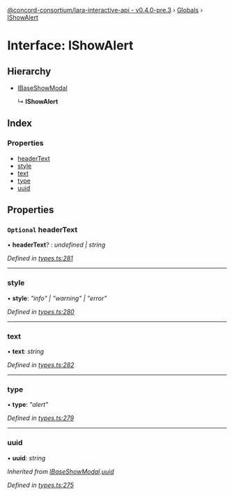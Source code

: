 [@concord-consortium/lara-interactive-api - v0.4.0-pre.3](../README.md) › [Globals](../globals.md) › [IShowAlert](ishowalert.md)

# Interface: IShowAlert

## Hierarchy

* [IBaseShowModal](ibaseshowmodal.md)

  ↳ **IShowAlert**

## Index

### Properties

* [headerText](ishowalert.md#optional-headertext)
* [style](ishowalert.md#style)
* [text](ishowalert.md#text)
* [type](ishowalert.md#type)
* [uuid](ishowalert.md#uuid)

## Properties

### `Optional` headerText

• **headerText**? : *undefined | string*

*Defined in [types.ts:281](../../../lara-typescript/src/interactive-api-client/types.ts#L281)*

___

###  style

• **style**: *"info" | "warning" | "error"*

*Defined in [types.ts:280](../../../lara-typescript/src/interactive-api-client/types.ts#L280)*

___

###  text

• **text**: *string*

*Defined in [types.ts:282](../../../lara-typescript/src/interactive-api-client/types.ts#L282)*

___

###  type

• **type**: *"alert"*

*Defined in [types.ts:279](../../../lara-typescript/src/interactive-api-client/types.ts#L279)*

___

###  uuid

• **uuid**: *string*

*Inherited from [IBaseShowModal](ibaseshowmodal.md).[uuid](ibaseshowmodal.md#uuid)*

*Defined in [types.ts:275](../../../lara-typescript/src/interactive-api-client/types.ts#L275)*
